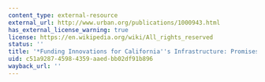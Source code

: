 ```yaml
---
content_type: external-resource
external_url: http://www.urban.org/publications/1000943.html
has_external_license_warning: true
license: https://en.wikipedia.org/wiki/All_rights_reserved
status: ''
title: '*Funding Innovations for California''s Infrastructure: Promises and Pitfalls*'
uid: c51a9287-4598-4359-aaed-bb02df91b896
wayback_url: ''
---
```


